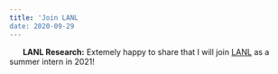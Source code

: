 ```yaml
---
title: 'Join LANL
date: 2020-09-29
---
```


&nbsp;&nbsp;&nbsp;&nbsp;&nbsp; **LANL Research:** Extemely happy to share that I will join [LANL](https://www.lanl.gov/) as a summer intern in 2021!
